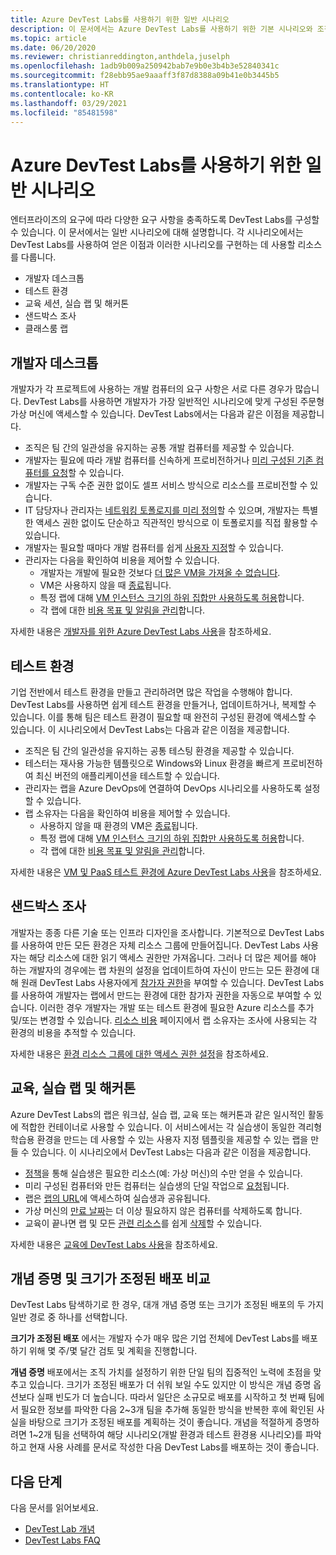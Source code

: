 ```yaml
---
title: Azure DevTest Labs를 사용하기 위한 일반 시나리오
description: 이 문서에서는 Azure DevTest Labs를 사용하기 위한 기본 시나리오와 조직에서 서비스를 사용하기 위한 두 가지 일반적인 경로를 제공합니다.
ms.topic: article
ms.date: 06/20/2020
ms.reviewer: christianreddington,anthdela,juselph
ms.openlocfilehash: 1adb9b009a250942bab7e9b0e3b4b3e52840341c
ms.sourcegitcommit: f28ebb95ae9aaaff3f87d8388a09b41e0b3445b5
ms.translationtype: HT
ms.contentlocale: ko-KR
ms.lasthandoff: 03/29/2021
ms.locfileid: "85481598"
---
```

# <a name="popular-scenarios-for-using-azure-devtest-labs"></a>Azure DevTest Labs를 사용하기 위한 일반 시나리오
엔터프라이즈의 요구에 따라 다양한 요구 사항을 충족하도록 DevTest Labs를 구성할 수 있습니다.  이 문서에서는 일반 시나리오에 대해 설명합니다. 각 시나리오에서는 DevTest Labs를 사용하여 얻은 이점과 이러한 시나리오를 구현하는 데 사용할 리소스를 다룹니다.  

- 개발자 데스크톱
- 테스트 환경
- 교육 세션, 실습 랩 및 해커톤
- 샌드박스 조사
- 클래스룸 랩

## <a name="developer-desktops"></a>개발자 데스크톱
개발자가 각 프로젝트에 사용하는 개발 컴퓨터의 요구 사항은 서로 다른 경우가 많습니다. DevTest Labs를 사용하면 개발자가 가장 일반적인 시나리오에 맞게 구성된 주문형 가상 머신에 액세스할 수 있습니다. DevTest Labs에서는 다음과 같은 이점을 제공합니다.

- 조직은 팀 간의 일관성을 유지하는 공통 개발 컴퓨터를 제공할 수 있습니다.
- 개발자는 필요에 따라 개발 컴퓨터를 신속하게 프로비전하거나 [미리 구성된 기존 컴퓨터를 요청](devtest-lab-add-claimable-vm.md)할 수 있습니다.
- 개발자는 구독 수준 권한 없이도 셀프 서비스 방식으로 리소스를 프로비전할 수 있습니다.
- IT 담당자나 관리자는 [네트워킹 토폴로지를 미리 정의](devtest-lab-configure-vnet.md)할 수 있으며, 개발자는 특별한 액세스 권한 없이도 단순하고 직관적인 방식으로 이 토폴로지를 직접 활용할 수 있습니다.
- 개발자는 필요할 때마다 개발 컴퓨터를 쉽게 [사용자 지정](devtest-lab-add-vm.md#add-an-existing-artifact-to-a-vm)할 수 있습니다.
- 관리자는 다음을 확인하여 비용을 제어할 수 있습니다.
    - 개발자는 개발에 필요한 것보다 [더 많은 VM을 가져올 수 없습니다](devtest-lab-set-lab-policy.md#set-virtual-machines-per-user).
    - VM은 사용하지 않을 때 [종료](devtest-lab-set-lab-policy.md#set-auto-shutdown)됩니다.
    - 특정 랩에 대해 [VM 인스턴스 크기의 하위 집합만 사용하도록 허용](devtest-lab-set-lab-policy.md#set-allowed-virtual-machine-sizes)합니다.
    - 각 랩에 대한 [비용 목표 및 알림을 관리](devtest-lab-configure-cost-management.md)합니다.

자세한 내용은 [개발자를 위한 Azure DevTest Labs 사용](devtest-lab-developer-lab.md)을 참조하세요. 

## <a name="test-environments"></a>테스트 환경
기업 전반에서 테스트 환경을 만들고 관리하려면 많은 작업을 수행해야 합니다. DevTest Labs를 사용하면 쉽게 테스트 환경을 만들거나, 업데이트하거나, 복제할 수 있습니다. 이를 통해 팀은 테스트 환경이 필요할 때 완전히 구성된 환경에 액세스할 수 있습니다. 이 시나리오에서 DevTest Labs는 다음과 같은 이점을 제공합니다.

- 조직은 팀 간의 일관성을 유지하는 공통 테스팅 환경을 제공할 수 있습니다.
- 테스터는 재사용 가능한 템플릿으로 Windows와 Linux 환경을 빠르게 프로비전하여 최신 버전의 애플리케이션을 테스트할 수 있습니다.
- 관리자는 랩을 Azure DevOps에 연결하여 DevOps 시나리오를 사용하도록 설정할 수 있습니다.
- 랩 소유자는 다음을 확인하여 비용을 제어할 수 있습니다.
    - 사용하지 않을 때 환경의 VM은 [종료](devtest-lab-set-lab-policy.md#set-auto-shutdown)됩니다.
    - 특정 랩에 대해 [VM 인스턴스 크기의 하위 집합만 사용하도록 허용](devtest-lab-set-lab-policy.md#set-allowed-virtual-machine-sizes)합니다.
    - 각 랩에 대한 [비용 목표 및 알림을 관리](devtest-lab-configure-cost-management.md)합니다.

자세한 내용은 [VM 및 PaaS 테스트 환경에 Azure DevTest Labs 사용](devtest-lab-test-env.md)을 참조하세요.

## <a name="sandboxed-investigations"></a>샌드박스 조사
개발자는 종종 다른 기술 또는 인프라 디자인을 조사합니다. 기본적으로 DevTest Labs를 사용하여 만든 모든 환경은 자체 리소스 그룹에 만들어집니다. DevTest Labs 사용자는 해당 리소스에 대한 읽기 액세스 권한만 가져옵니다. 그러나 더 많은 제어를 해야 하는 개발자의 경우에는 랩 차원의 설정을 업데이트하여 자신이 만드는 모든 환경에 대해 원래 DevTest Labs 사용자에게 [참가자 권한](https://azure.microsoft.com/updates/azure-devtest-labs-view-and-set-access-rights-to-an-environment-rg/)을 부여할 수 있습니다.  DevTest Labs를 사용하여 개발자는 랩에서 만드는 환경에 대한 참가자 권한을 자동으로 부여할 수 있습니다.  이러한 경우 개발자는 개발 또는 테스트 환경에 필요한 Azure 리소스를 추가 및/또는 변경할 수 있습니다. [리소스 비용](devtest-lab-configure-cost-management.md#view-cost-by-resource) 페이지에서 랩 소유자는 조사에 사용되는 각 환경의 비용을 추적할 수 있습니다.

자세한 내용은 [환경 리소스 그룹에 대한 액세스 권한 설정](https://aka.ms/dtl-sandbox)을 참조하세요.

## <a name="trainings-hands-on-labs-and-hackathons"></a>교육, 실습 랩 및 해커톤 
Azure DevTest Labs의 랩은 워크샵, 실습 랩, 교육 또는 해커톤과 같은 일시적인 활동에 적합한 컨테이너로 사용할 수 있습니다.  이 서비스에서는 각 실습생이 동일한 격리형 학습용 환경을 만드는 데 사용할 수 있는 사용자 지정 템플릿을 제공할 수 있는 랩을 만들 수 있습니다. 이 시나리오에서 DevTest Labs는 다음과 같은 이점을 제공합니다.

- [정책](devtest-lab-set-lab-policy.md)을 통해 실습생은 필요한 리소스(예: 가상 머신)의 수만 얻을 수 있습니다.
- 미리 구성된 컴퓨터와 만든 컴퓨터는 실습생의 단일 작업으로 [요청](devtest-lab-add-claimable-vm.md)됩니다.
- 랩은 [랩의 URL](devtest-lab-faq.md#how-do-i-share-a-direct-link-to-my-lab)에 액세스하여 실습생과 공유됩니다.
- 가상 머신의 [만료 날짜](devtest-lab-add-vm.md#steps-to-add-a-vm-to-a-lab-in-azure-devtest-labs)는 더 이상 필요하지 않은 컴퓨터를 삭제하도록 합니다.
- 교육이 끝나면 랩 및 모든 [관련 리소스](devtest-lab-faq.md#how-do-i-automate-the-process-of-deleting-all-the-vms-in-my-lab)를 쉽게 [삭제](devtest-lab-delete-lab-vm.md#delete-a-lab)할 수 있습니다.

자세한 내용은 [교육에 DevTest Labs 사용](devtest-lab-training-lab.md)을 참조하세요.  

## <a name="proof-of-concept-vs-scaled-deployment"></a>개념 증명 및 크기가 조정된 배포 비교
DevTest Labs 탐색하기로 한 경우, 대개 개념 증명 또는 크기가 조정된 배포의 두 가지 일반 경로 중 하나를 선택합니다.  

**크기가 조정된 배포** 에서는 개발자 수가 매우 많은 기업 전체에 DevTest Labs를 배포하기 위해 몇 주/몇 달간 검토 및 계획을 진행합니다.

**개념 증명** 배포에서는 조직 가치를 설정하기 위한 단일 팀의 집중적인 노력에 초점을 맞추고 있습니다. 크기가 조정된 배포가 더 쉬워 보일 수도 있지만 이 방식은 개념 증명 옵션보다 실패 빈도가 더 높습니다. 따라서 일단은 소규모로 배포를 시작하고 첫 번째 팀에서 필요한 정보를 파악한 다음 2~3개 팀을 추가해 동일한 방식을 반복한 후에 확인된 사실을 바탕으로 크기가 조정된 배포를 계획하는 것이 좋습니다. 개념을 적절하게 증명하려면 1~2개 팀을 선택하여 해당 시나리오(개발 환경과 테스트 환경용 시나리오)를 파악하고 현재 사용 사례를 문서로 작성한 다음 DevTest Labs를 배포하는 것이 좋습니다.

## <a name="next-steps"></a>다음 단계
다음 문서를 읽어보세요.

- [DevTest Lab 개념](devtest-lab-concepts.md)
- [DevTest Labs FAQ](devtest-lab-faq.md)

